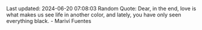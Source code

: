 Last updated: 2024-06-20 07:08:03
Random Quote: Dear, in the end, love is what makes us see life in another color, and lately, you have only seen everything black. - Mariví Fuentes